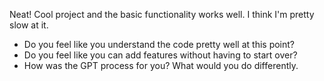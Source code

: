 Neat!  Cool project and the basic functionality works well.  I think I'm pretty slow at it.

 * Do you feel like you understand the code pretty well at this point?
 * Do you feel like you can add features without having to start over?
 * How was the GPT process for you? What would you do differently.


